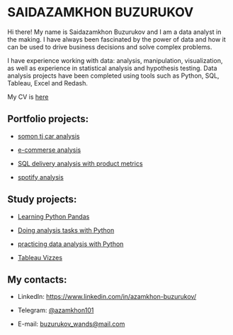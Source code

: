 # SAIDAZAMKHON BUZURUKOV 

Hi there! My name is Saidazamkhon Buzurukov and I am a data analyst in the making. I have always been fascinated by the power of data and how it can be used to drive business decisions and solve complex problems. 

I have experience working with data: analysis, manipulation, visualization, as well as experience in statistical
analysis and hypothesis testing. Data analysis projects have been completed using tools such as Python, SQL, Tableau, Excel and Redash.

My CV is [here](https://github.com/Azamkhon2005/data_analytics_portfolio/blob/main/Azamkhon_Buzurukov_CV.pdf)

## Portfolio projects:

* [somon tj car analysis](https://github.com/Azamkhon2005/somontj_analysis/)

* [e-commerse analysis](https://github.com/Azamkhon2005/data_analytics_portfolio/tree/main/ecommerse_analysis/)

* [SQL delivery analysis with product metrics](https://github.com/Azamkhon2005/data_analytics_portfolio/tree/main/sql%20delivery%20analysis/)

* [spotify analysis](https://github.com/Azamkhon2005/data_analytics_portfolio/tree/main/sporify-project/)

## Study projects:

* [Learning Python Pandas](https://github.com/Azamkhon2005/studing_analytics/tree/main/pandas_practice/)

* [Doing analysis tasks with Python](https://github.com/Azamkhon2005/studing_analytics/tree/main/karpov_courses_python_tasks/)

* [practicing data analysis with Python](https://github.com/Azamkhon2005/studing_analytics/tree/main/online-selling/)

* [Tableau Vizzes](https://public.tableau.com/app/profile/azamkhon/)

## My contacts:

  * LinkedIn: https://www.linkedin.com/in/azamkhon-buzurukov/
  
  * Telegram: [@azamkhon101](t.me/@azamkhon101/)
  
  * E-mail: buzurukov_wands@mail.com
